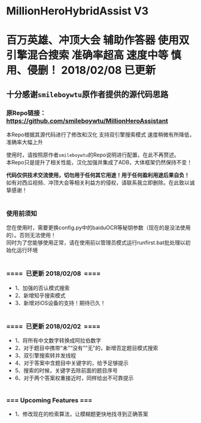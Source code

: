 # MillionHeroHybridAssist V3
百万英雄、冲顶大会 辅助作答器 使用双引擎混合搜索 准确率超高 速度中等 慎用、侵删！
2018/02/08 已更新
====
## 十分感谢`smileboywtu`原作者提供的源代码思路 
### 原Repo链接：<link>https://github.com/smileboywtu/MillionHeroAssistant</link><br>

本Repo根据其源代码进行了修改和汉化 支持双引擎搜索模式 速度稍微有所降低，准确率大幅上升<br>

使用时，请按照原作者`smileboywtu`的Repo说明进行配置，在此不再赘述。<br>
本Repo只是提升了相关性能，汉化加强并集成了ADB，大体框架仍然保持不变！<br>

<b>代码仅供技术交流使用，切勿用于任何其它用途！用于任何盈利用途后果自负！</b><br>
如有对西瓜视频、冲顶大会等相关利益方的侵权，请联系我立即删除。在此致以诚挚感谢！<br><br>

### 使用前须知 <br>
您在使用时，需要更换config.py中的baiduOCR等秘钥参数（现在的是没法使用的）。否则无法使用！<br>
同时为了您能够使用正常，请在使用前以管理员模式运行runfirst.bat批处理以初始化运行环境<br><br>

### ====  已更新 2018/02/08  ====<br>
* 1、加强的否认模式搜索<br>
* 2、新增知乎搜索模式<br>
* 3、新增对iOS设备的支持！期待已久！<br><br>

### ====  已更新 2018/02/02  ====<br>
* 1、将所有中文数字转换成阿拉伯数字<br>
* 2、对于题目中携带“未”“没有”"无"的，新增否定题目模式搜索<br>
* 3、双引擎搜索转并发线程<br>
* 4、对于答案中含题目中关键字的，给予足够提示<br>
* 5、搜索的时候，关键字去除前面的题目序号<br>
* 6、对于两个答案权重接近时，同样给出不可靠提示<br><br>

### ===  Upcoming Features ===<br>
* 1、修改现在的检索算法，让模糊题更快地找寻到正确答案
